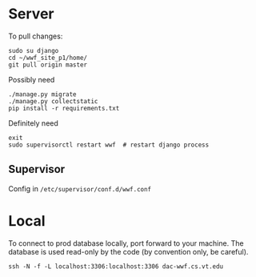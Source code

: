 # Server

To pull changes:
```
sudo su django
cd ~/wwf_site_p1/home/
git pull origin master
```

Possibly need
```
./manage.py migrate
./manage.py collectstatic
pip install -r requirements.txt
```

Definitely need
```
exit
sudo supervisorctl restart wwf  # restart django process
```


## Supervisor

Config in `/etc/supervisor/conf.d/wwf.conf`


# Local

To connect to prod database locally, port forward to your machine. The database is used read-only by the code (by convention only, be careful).

```
ssh -N -f -L localhost:3306:localhost:3306 dac-wwf.cs.vt.edu
```
